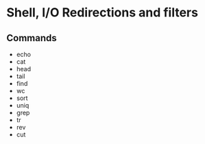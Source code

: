 # Shell, I/O Redirections and filters

## Commands ##
* echo
* cat
* head
* tail
* find
* wc
* sort
* uniq
* grep
* tr
* rev
* cut
